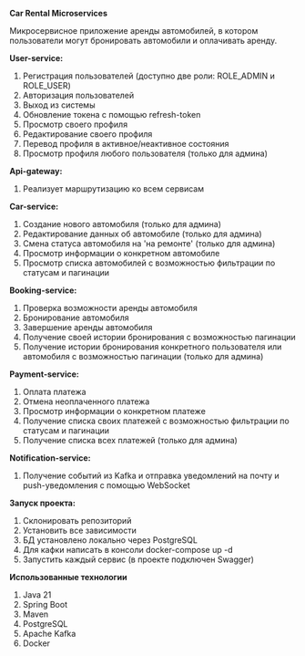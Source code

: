 **Car Rental Microservices**

Микросервисное приложение аренды автомобилей, в котором пользователи могут бронировать автомобили и оплачивать аренду.

**User-service:**
1. Регистрация пользователей (доступно две роли: ROLE_ADMIN и ROLE_USER)
2. Авторизация пользователей
3. Выход из системы
4. Обновление токена с помощью refresh-token
5. Просмотр своего профиля
6. Редактирование своего профиля
7. Перевод профиля в активное/неактивное состояния
8. Просмотр профиля любого пользователя (только для админа)

**Api-gateway:**
1. Реализует маршрутизацию ко всем сервисам

**Car-service:**
1. Создание нового автомобиля (только для админа)
2. Редактирование данных об автомобиле (только для админа)
3. Смена статуса автомобиля на 'на ремонте' (только для админа)
4. Просмотр информации о конкретном автомобиле
5. Просмотр списка автомобилей с возможностью фильтрации по статусам и пагинации

**Booking-service:**
1. Проверка возможности аренды автомобиля
2. Бронирование автомобиля
3. Завершение аренды автомобиля
4. Получение своей истории бронирования с возможностью пагинации
5. Получение истории бронирования конкретного пользователя или автомобиля с возможностью пагинации (только для админа)

**Payment-service:**
1. Оплата платежа
2. Отмена неоплаченного платежа
3. Просмотр информации о конкретном платеже
4. Получение списка своих платежей с возможностью фильтрации по статусам и пагинации
5. Получение списка всех платежей (только для админа)

**Notification-service:**
1. Получение событий из Kafka и отправка уведомлений на почту и push-уведомления с помощью WebSocket

**Запуск проекта:**
1. Склонировать репозиторий
2. Установить все зависимости
3. БД установлено локально через PostgreSQL
4. Для кафки написать в консоли docker-compose up -d
5. Запустить каждый сервис (в проекте подключен Swagger)

**Использованные технологии**
1. Java 21
2. Spring Boot 
3. Maven
4. PostgreSQL
5. Apache Kafka
6. Docker